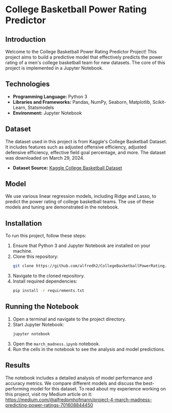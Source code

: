 # College Basketball Power Rating Predictor

## Introduction
Welcome to the College Basketball Power Rating Predictor Project! This project aims to build a predictive model that effectively predicts the power rating of a men's college basketball team for new datasets. The core of this project is implemented in a Jupyter Notebook.

## Technologies
- **Programming Language:** Python 3
- **Libraries and Frameworks:** Pandas, NumPy, Seaborn, Matplotlib, Scikit-Learn, Statsmodels
- **Environment:** Jupyter Notebook

## Dataset
The dataset used in this project is from Kaggle's College Basketball Dataset. It includes features such as adjusted offensive efficiency, adjusted defensive efficiency, effective field goal percentage, and more. The dataset was downloaded on March 29, 2024.

- **Dataset Source:** [Kaggle College Basketball Dataset](https://www.kaggle.com/datasets/andrewsundberg/college-basketball-dataset?resource=download)

## Model
We use various linear regression models, including Ridge and Lasso, to predict the power rating of college basketball teams. The use of these models and tuning are demonstrated in the notebook.

## Installation
To run this project, follow these steps:

1. Ensure that Python 3 and Jupyter Notebook are installed on your machine.
2. Clone this repository:
   ```bash
   git clone https://github.com/alfredh2/CollegeBasketballPowerRating.git
   ```
3. Navigate to the cloned repository.
4. Install required dependencies:
   ```bash
   pip install -r requirements.txt
   ```

## Running the Notebook
1. Open a terminal and navigate to the project directory.
2. Start Jupyter Notebook:
   ```bash
   jupyter notebook
   ```
3. Open the `march_madness.ipynb` notebook.
4. Run the cells in the notebook to see the analysis and model predictions.

## Results
The notebook includes a detailed analysis of model performance and accuracy metrics. We compare different models and discuss the best-performing model for this dataset. To read about my experience working on this project, visit my Medium article on it: https://medium.com/@alfredpmhofmann/project-4-march-madness-predicting-power-ratings-701608844450
